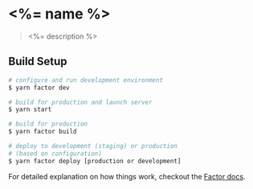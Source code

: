 # <%= name %>

> <%= description %>

## Build Setup

``` bash
# configure and run development environment
$ yarn factor dev

# build for production and launch server
$ yarn start

# build for production
$ yarn factor build

# deploy to development (staging) or production 
# (based on configuration)
$ yarn factor deploy [production or development]


```

For detailed explanation on how things work, checkout the [Factor docs](https://factor.fiction.com).
